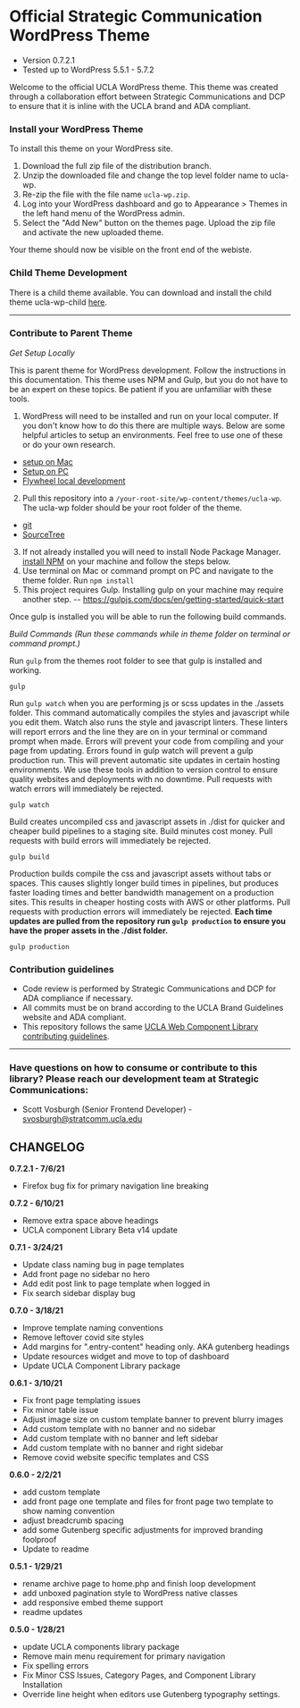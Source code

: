 # Official Strategic Communication WordPress Theme #

* Version 0.7.2.1
* Tested up to WordPress 5.5.1 - 5.7.2


Welcome to the official UCLA WordPress theme. This theme was created through a collaboration effort between Strategic Communications and DCP to ensure that it is inline with the UCLA brand and ADA compliant.

### Install your WordPress Theme ###

To install this theme on your WordPress site.
1. Download the full zip file of the distribution branch.
2. Unzip the downloaded file and change the top level folder name to ucla-wp.
3. Re-zip the file with the file name `ucla-wp.zip`.
4. Log into your WordPress dashboard and go to Appearance > Themes in the left hand menu of the WordPress admin.
5. Select the "Add New" button on the themes page. Upload the zip file and activate the new uploaded theme.

Your theme should now be visible on the front end of the webiste.

### Child Theme Development ###
There is a child theme available. You can download and install the child theme ucla-wp-child [here](https://bitbucket.org/uclaucomm/ucla-wp-child/src/distribution/).

<hr/>

### Contribute to Parent Theme ###

*Get Setup Locally*

This is parent theme for WordPress development. Follow the instructions in this documentation. This theme uses NPM and Gulp, but you do not have to be an expert on these topics. Be patient if you are unfamiliar with these tools.

1. WordPress will need to be installed and run on your local computer. If you don't know how to do this there are multiple ways. Below are some helpful articles to setup an environments. Feel free to use one of these or do your own research.
* [setup on Mac](https://www.themeum.com/install-wordpress-localhost/)
* [Setup on PC](https://themeisle.com/blog/install-xampp-and-wordpress-locally/)
* [Flywheel local development](https://localwp.com/)
2. Pull this repository into a `/your-root-site/wp-content/themes/ucla-wp`. The ucla-wp folder should be your root folder of the theme.
* [git](https://git-scm.com/doc)
* [SourceTree](https://www.sourcetreeapp.com/)
3. If not already installed you will need to install Node Package Manager. [install NPM](https://www.npmjs.com/get-npm) on your machine and follow the steps below.
4. Use terminal on Mac or command prompt on PC and navigate to the theme folder. Run `npm install`
5. This project requires Gulp. Installing gulp on your machine may require another step. -- https://gulpjs.com/docs/en/getting-started/quick-start

Once gulp is installed you will be able to run the following build commands.


*Build Commands (Run these commands while in theme folder on terminal or command prompt.)*

Run `gulp` from the themes root folder to see that gulp is installed and working.
```
gulp
```

Run `gulp watch` when you are performing js or scss updates in the ./assets folder. This command automatically compiles the styles and javascript while you edit them. Watch also runs the style and javascript linters. These linters will report errors and the line they are on in your terminal or command prompt when made. Errors will prevent your code from compiling and your page from updating. Errors found in gulp watch will prevent a gulp production run. This will prevent automatic site updates in certain hosting environments. We use these tools in addition to version control to ensure quality websites and deployments with no downtime. Pull requests with watch errors will immediately be rejected.
```
gulp watch
```

Build creates uncompiled css and javascript assets in ./dist for quicker and cheaper build pipelines to a staging site. Build minutes cost money. Pull requests with build errors will immediately be rejected.
```
gulp build
```

Production builds compile the css and javascript assets without tabs or spaces. This causes slightly longer build times in pipelines, but produces faster loading times and better bandwidth management on a production sites. This results in cheaper hosting costs with AWS or other platforms. Pull requests with production errors will immediately be rejected.
**Each time updates are pulled from the repository run `gulp production` to ensure you have the proper assets in the ./dist folder.**
```
gulp production
```

### Contribution guidelines ###

* Code review is performed by Strategic Communications and DCP for ADA compliance if necessary.
* All commits must be on brand according to the UCLA Brand Guidelines website and ADA compliant.
* This repository follows the same [UCLA Web Component Library contributing guidelines](https://ucla-fractal.s3-us-west-1.amazonaws.com/build/docs/contribute/contributing.html).

<hr/>

### Have questions on how to consume or contribute to this library? Please reach our development team at Strategic Communications: ###

* Scott Vosburgh (Senior Frontend Developer) - svosburgh@stratcomm.ucla.edu

## CHANGELOG ##

**0.7.2.1 - 7/6/21**

* Firefox bug fix for primary navigation line breaking

**0.7.2 - 6/10/21**

* Remove extra space above headings
* UCLA component Library Beta v14 update

**0.7.1 - 3/24/21**

* Update class naming bug in page templates
* Add front page no sidebar no hero
* Add edit post link to page template when logged in
* Fix search sidebar display bug

**0.7.0 - 3/18/21**

* Improve template naming conventions
* Remove leftover covid site styles
* Add margins for ".entry-content" heading only. AKA gutenberg headings
* Update resources widget and move to top of dashboard
* Update UCLA Component Library package

**0.6.1 - 3/10/21**

* Fix front page templating issues
* Fix minor table issue
* Adjust image size on custom template banner to prevent blurry images
* Add custom template with no banner and no sidebar
* Add custom template with no banner and left sidebar
* Add custom template with no banner and right sidebar
* Remove covid website specific templates and CSS

**0.6.0 - 2/2/21**

* add custom template
* add front page one template and files for front page two template to show naming convention
* adjust breadcrumb spacing
* add some Gutenberg specific adjustments for improved branding foolproof
* Update to readme

**0.5.1 - 1/29/21**

* rename archive page to home.php and finish loop development
* add unboxed pagination style to WordPress native classes
* add responsive embed theme support
* readme updates

**0.5.0 - 1/28/21**

* update UCLA components library package
* Remove main menu requirement for primary navigation
* Fix spelling errors
* Fix Minor CSS Issues, Category Pages, and Component Library Installation
* Override line height when editors use Gutenberg typography settings.
